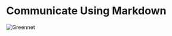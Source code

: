 # Communicate Using Markdown

![Greennet](https://miro.medium.com/v2/resize:fit:720/format:webp/1*5f7aPSRh7Z5jmbaFQky4KQ.png)
